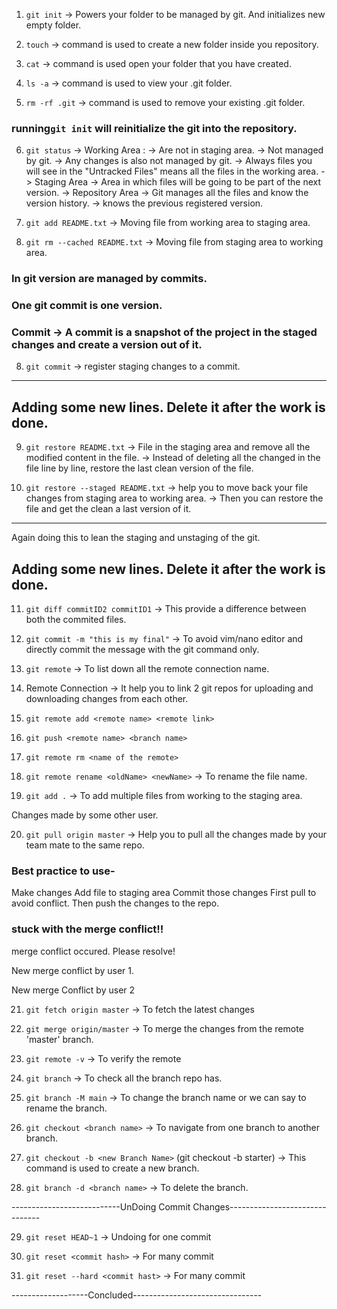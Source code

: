 1. `git init` -> Powers your folder to be managed by git. And initializes new empty folder.

2. `touch` -> command is used to create a new folder inside you repository.
3. `cat` -> command is used open your folder that you have created.
4. `ls -a` -> command is used to view your .git folder.
5. `rm -rf .git` -> command is used to remove your existing .git folder.

### running`git init` will reinitialize the git into the repository.

6. `git status` 
    -> Working Area : 
        -> Are not in staging area.
        -> Not managed by git.
        -> Any changes is also not managed by git.
        -> Always files you will see in the "Untracked Files" means all the files in the working area.
    -> Staging Area
        -> Area in which files will be going to be part of the next version.
    -> Repository Area
        -> Git manages all the files and know the version history.
        -> knows the previous registered version.

6. `git add README.txt` -> Moving file from working area to staging area.
7. `git rm --cached README.txt` -> Moving file from staging area to working area.

### In git version are managed by commits.
### One git commit is one version.
### Commit -> A commit is a snapshot of the project in the staged changes and create a version out of it.

8. `git commit` -> register staging changes to a commit.

-------------------------------------------------------
Adding some new lines. 
Delete it after the work is done.
-------------------------------------------------------

9. `git restore README.txt` -> File in the staging area and remove all the modified content in the file.
                            -> Instead of deleting all the changed in the file line by line, restore the last 
                            clean version of the file.

10. `git restore --staged README.txt` -> help you to move back your file changes from staging area to working area.
                                      -> Then you can restore the file and get the clean a last version of it.

-------------------------------------------------------
Again doing this to lean the staging and unstaging of the git.

Adding some new lines. 
Delete it after the work is done.
-------------------------------------------------------


11. `git diff commitID2 commitID1` -> This provide a difference between both the commited files.

12. `git commit -m "this is my final"` -> To avoid vim/nano editor and directly commit the message with the git command only.

13. `git remote` -> To list down all the remote connection name.

14. Remote Connection -> It help you to link 2 git repos for uploading and downloading changes from each other.

15. `git remote add <remote name> <remote link>`

16. `git push <remote name> <branch name>`

17. `git remote rm <name of the remote>`

18. `git remote rename <oldName> <newName>` -> To rename the file name.

19. `git add .` -> To add multiple files from working to the staging area.

Changes made by some other user.

20. `git pull origin master` -> Help you to pull all the changes made by your team mate to the same repo.

### Best practice to use-
Make changes
Add file to staging area
Commit those changes
First pull to avoid conflict.
Then push the changes to the repo.

### stuck with the merge conflict!!

merge conflict occured. Please resolve!

New merge conflict by user 1.

New merge Conflict by user 2

21. `git fetch origin master` -> To fetch the latest changes

22. `git merge origin/master` -> To merge the changes from the remote 'master' branch.

23.  `git remote -v` -> To verify the remote

24. `git branch` -> To check all the branch repo has.

25. `git branch -M main` -> To change the branch name or we can say to rename the branch.

26. `git checkout <branch name>` -> To navigate from one branch to another branch.

27. `git checkout -b <new Branch Name>` (git checkout -b starter) -> This command is used to create 
                                                                     a new branch.

28. `git branch -d <branch name>` -> To delete the branch.


---------------------------UnDoing Commit Changes-------------------------------

29. `git reset HEAD~1` -> Undoing for one commit

30. `git reset <commit hash>` -> For many commit

31. `git reset --hard <commit hast>` -> For many commit


-------------------Concluded--------------------------------
